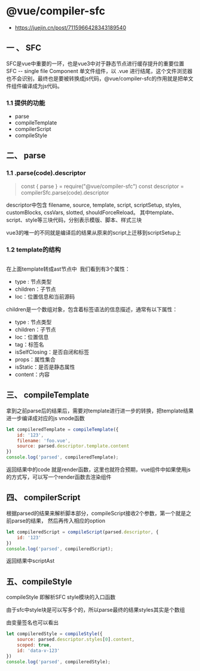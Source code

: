# @vue/compiler-sfc 
* https://juejin.cn/post/7115966428343189540

## 一 、 SFC
SFC是vue中重要的一环，也是vue3中对于静态节点进行缓存提升的重要位置
SFC -- single file Component 单文件组件，以 .vue 进行结尾，这个文件浏览器也不会识别，最终也是要被转换成js代码，@vue/compiler-sfc的作用就是把单文件组件编译成为js代码。


### 1.1 提供的功能

* parse
* compileTemplate
* compilerScript
* compileStyle

## 二、 parse
### 1.1 .parse(code).descriptor
> const { parse } = require("@vue/compiler-sfc")
> const descriptor = compilerSfc.parse(code).descriptor

descriptor中包含
filename,
source,
template,
script,
scriptSetup,
styles,
customBlocks,
cssVars,
slotted,
shouldForceReload。
其中template、script、style等三块代码，分别表示模版、脚本、样式三块

vue3的<srctipt setup>唯一的不同就是编译后的结果从原来的script上迁移到scriptSetup上

### 1.2 template的结构
```javascript
```
 在上面template转成ast节点中  我们看到有3个属性：

* type : 节点类型
* children：子节点
* loc：位置信息和当前源码

children是一个数组对象，包含着标签语法的信息描述，通常有以下属性：

* type : 节点类型
* children：子节点
* loc：位置信息
* tag：标签名
* isSelfClosing：是否自闭和标签
* props：属性集合
* isStatic：是否是静态属性
* content：内容


## 三、 compileTemplate
拿到之前parse后的结果后，需要对template进行进一步的转换，把template结果进一步编译成对应的js vnode函数

```javascript
let compileredTemplate = compileTemplate({
    id: '123',
    filename: 'foo.vue',
    source: parsed.descriptor.template.content
})
console.log('parsed', compileredTemplate);
```
返回结果中的code 就是render函数，这里也就符合预期，vue组件中如果使用js的方式写，可以写一个render函数去渲染组件

## 四、 compilerScript
根据parsed的结果来解析脚本部分，compileScript接收2个参数，第一个就是之前parse的结果， 然后再传入相应的option
```javascript
let compileredScript = compileScript(parsed.descriptor, {
    id: '123'
})
console.log('parsed', compileredScript);
```
返回结果中scriptAst

## 五、compileStyle
compileStyle 即解析SFC style模块的入口函数

由于sfc中style块是可以写多个的，所以parse最终的结果styles其实是个数组

由变量签名也可以看出
```javascript
let compileredStyle = compileStyle({
    source: parsed.descriptor.styles[0].content,
    scoped: true,
    id: 'data-v-123'
})
console.log('parsed', compileredStyle);

```

